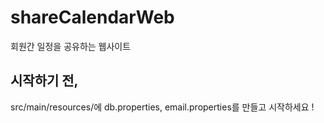 # shareCalendarWeb
회원간 일정을 공유하는 웹사이트

## 시작하기 전,
src/main/resources/에 db.properties, email.properties를 만들고 시작하세요 !
